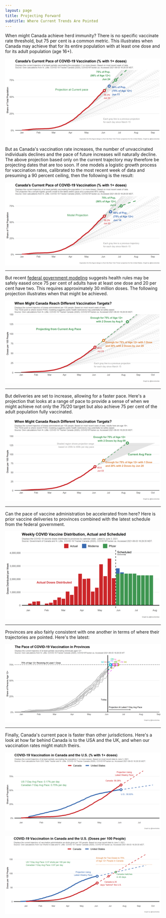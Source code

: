 ```yaml
---
layout: page
title: Projecting Forward
subtitle: Where Current Trends Are Pointed
---
```


When might Canada achieve herd immunity? There is no specific vaccinate rate threshold, but 75 per cent is a common metric. This illustrates when Canada may achieve that for its entire population with at least one dose and for its adult population (age 16+).

![](Plots/pace_national_projection.png)

But as Canada's vaccination rate increases, the number of unvaccinated individuals declines and the pace of future increases will naturally decline. The above projection based only on the current trajectory may therefore be projecting dates that are too soon. If one models a logistic growth process for vaccination rates, calibrated to the most recent week of data and presuming a 90 percent ceiling, then the following is the result:

![](Plots/pace_national_projection_logistic.png)

---

But recent [federal government modeling](https://www.canada.ca/content/dam/phac-aspc/documents/services/diseases-maladies/coronavirus-disease-covid-19/epidemiological-economic-research-data/update-covid-19-canada-epidemiology-modelling-20210423-en.pdf) suggests health rules may be safely eased once 75 per cent of adults have at least one dose and 20 per cent have two. This requires approximately 30 million doses. The following projection illustrates when that might be achieved.

![](Plots/pace_national_projection_7520.png)

---

But deliveries are set to increase, allowing for a faster pace. Here's a projection that looks at a range of pace to provide a sense of when we might achieve not only the 75/20 target but also achieve 75 per cent of the adult population fully vaccinated.

![](Plots/pace_national_projection_set_paces.png)

---

Can the pace of vaccine administration be accelerated from here? Here is prior vaccine deliveries to provinces combined with the latest schedule from the federal government. 

![](Plots/pace_national_doses.png)

---

Provinces are also fairly consistent with one another in terms of where their trajectories are pointed. Here's the latest:

![](Plots/pace_prov_projection_all.png)

---

Finally, Canada's current pace is faster than other jurisdictions. Here's a look at how far behind Canada is to the USA and the UK, and when our vaccination rates might match theirs.

![](Plots/pace_cdn_usa_projection.png)

![](Plots/pace_cdn_usa_projection_doses.png)
